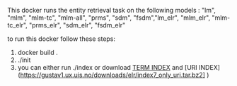 This docker runs the entity retrieval task on the following models : 
"lm", "mlm", "mlm-tc", "mlm-all", "prms", "sdm", "fsdm","lm_elr", "mlm_elr", "mlm-tc_elr", "prms_elr", "sdm_elr", "fsdm_elr"

to run this docker follow these steps:
1. docker build . 
2. ./init
3. you can either run ./index  or 
   download [TERM INDEX](https://gustav1.ux.uis.no/downloads/elr/index7_stopped.tar.bz2) and [URI INDEX] (https://gustav1.ux.uis.no/downloads/elr/index7_only_uri.tar.bz2]
)
  
   

